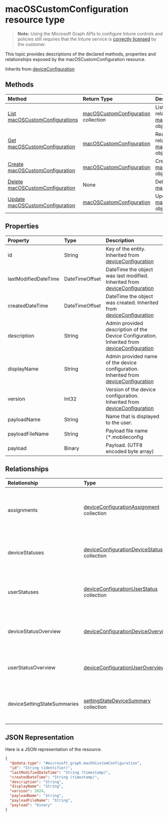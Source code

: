 # macOSCustomConfiguration resource type

> **Note:** Using the Microsoft Graph APIs to configure Intune controls and policies still requires that the Intune service is [correctly licensed](https://go.microsoft.com/fwlink/?linkid=839381) by the customer.

This topic provides descriptions of the declared methods, properties and relationships exposed by the macOSCustomConfiguration resource.

Inherits from [deviceConfiguration](../resources/intune_deviceconfig_deviceconfiguration.md)

## Methods
|Method|Return Type|Description|
|:---|:---|:---|
|[List macOSCustomConfigurations](../api/intune_deviceconfig_macoscustomconfiguration_list.md)|[macOSCustomConfiguration](../resources/intune_deviceconfig_macoscustomconfiguration.md) collection|List properties and relationships of the [macOSCustomConfiguration](../resources/intune_deviceconfig_macoscustomconfiguration.md) objects.|
|[Get macOSCustomConfiguration](../api/intune_deviceconfig_macoscustomconfiguration_get.md)|[macOSCustomConfiguration](../resources/intune_deviceconfig_macoscustomconfiguration.md)|Read properties and relationships of the [macOSCustomConfiguration](../resources/intune_deviceconfig_macoscustomconfiguration.md) object.|
|[Create macOSCustomConfiguration](../api/intune_deviceconfig_macoscustomconfiguration_create.md)|[macOSCustomConfiguration](../resources/intune_deviceconfig_macoscustomconfiguration.md)|Create a new [macOSCustomConfiguration](../resources/intune_deviceconfig_macoscustomconfiguration.md) object.|
|[Delete macOSCustomConfiguration](../api/intune_deviceconfig_macoscustomconfiguration_delete.md)|None|Deletes a [macOSCustomConfiguration](../resources/intune_deviceconfig_macoscustomconfiguration.md).|
|[Update macOSCustomConfiguration](../api/intune_deviceconfig_macoscustomconfiguration_update.md)|[macOSCustomConfiguration](../resources/intune_deviceconfig_macoscustomconfiguration.md)|Update the properties of a [macOSCustomConfiguration](../resources/intune_deviceconfig_macoscustomconfiguration.md) object.|

## Properties
|Property|Type|Description|
|:---|:---|:---|
|id|String|Key of the entity. Inherited from [deviceConfiguration](../resources/intune_deviceconfig_deviceconfiguration.md)|
|lastModifiedDateTime|DateTimeOffset|DateTime the object was last modified. Inherited from [deviceConfiguration](../resources/intune_deviceconfig_deviceconfiguration.md)|
|createdDateTime|DateTimeOffset|DateTime the object was created. Inherited from [deviceConfiguration](../resources/intune_deviceconfig_deviceconfiguration.md)|
|description|String|Admin provided description of the Device Configuration. Inherited from [deviceConfiguration](../resources/intune_deviceconfig_deviceconfiguration.md)|
|displayName|String|Admin provided name of the device configuration. Inherited from [deviceConfiguration](../resources/intune_deviceconfig_deviceconfiguration.md)|
|version|Int32|Version of the device configuration. Inherited from [deviceConfiguration](../resources/intune_deviceconfig_deviceconfiguration.md)|
|payloadName|String|Name that is displayed to the user.|
|payloadFileName|String|Payload file name (*.mobileconfig | *.xml).|
|payload|Binary|Payload. (UTF8 encoded byte array)|

## Relationships
|Relationship|Type|Description|
|:---|:---|:---|
|assignments|[deviceConfigurationAssignment](../resources/intune_deviceconfig_deviceconfigurationassignment.md) collection|The list of assignments for the device configuration profile. Inherited from [deviceConfiguration](../resources/intune_deviceconfig_deviceconfiguration.md)|
|deviceStatuses|[deviceConfigurationDeviceStatus](../resources/intune_deviceconfig_deviceconfigurationdevicestatus.md) collection|Device configuration installation status by device. Inherited from [deviceConfiguration](../resources/intune_deviceconfig_deviceconfiguration.md)|
|userStatuses|[deviceConfigurationUserStatus](../resources/intune_deviceconfig_deviceconfigurationuserstatus.md) collection|Device configuration installation stauts by user. Inherited from [deviceConfiguration](../resources/intune_deviceconfig_deviceconfiguration.md)|
|deviceStatusOverview|[deviceConfigurationDeviceOverview](../resources/intune_deviceconfig_deviceconfigurationdeviceoverview.md)|Device Configuration devices status overview Inherited from [deviceConfiguration](../resources/intune_deviceconfig_deviceconfiguration.md)|
|userStatusOverview|[deviceConfigurationUserOverview](../resources/intune_deviceconfig_deviceconfigurationuseroverview.md)|Device Configuration users status overview Inherited from [deviceConfiguration](../resources/intune_deviceconfig_deviceconfiguration.md)|
|deviceSettingStateSummaries|[settingStateDeviceSummary](../resources/intune_deviceconfig_settingstatedevicesummary.md) collection|Device Configuration Setting State Device Summary Inherited from [deviceConfiguration](../resources/intune_deviceconfig_deviceconfiguration.md)|

## JSON Representation
Here is a JSON representation of the resource.
<!--{
  "blockType": "resource",
  "keyProperty": "id",
  "baseType": "microsoft.graph.deviceConfiguration",
  "@odata.type": "microsoft.graph.macOSCustomConfiguration"
}-->
``` json
{
  "@odata.type": "#microsoft.graph.macOSCustomConfiguration",
  "id": "String (identifier)",
  "lastModifiedDateTime": "String (timestamp)",
  "createdDateTime": "String (timestamp)",
  "description": "String",
  "displayName": "String",
  "version": 1024,
  "payloadName": "String",
  "payloadFileName": "String",
  "payload": "binary"
}
```



